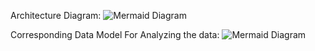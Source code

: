 Architecture Diagram:
![Mermaid Diagram](https://www.mermaidchart.com/raw/384bcd2c-03bc-4b60-93d4-f569f6b6cdaf?theme=light&version=v0.1&format=svg)


Corresponding Data Model For Analyzing the data:
![Mermaid Diagram](https://www.mermaidchart.com/raw/1db510ee-1580-4ed9-979d-785b3e2b41a7?theme=light&version=v0.1&format=svg)



